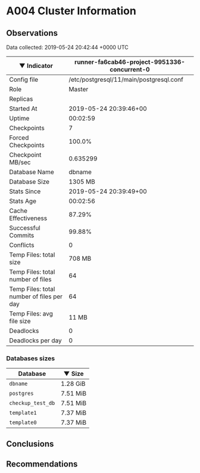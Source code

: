 # A004 Cluster Information #

## Observations ##
Data collected: 2019-05-24 20:42:44 +0000 UTC  

|&#9660;&nbsp;Indicator | runner-fa6cab46-project-9951336-concurrent-0 |
|--------|-------|
|Config file |/etc/postgresql/11/main/postgresql.conf|
|Role |Master|
|Replicas ||
|Started At |2019-05-24&nbsp;20:39:46+00|
|Uptime |00:02:59|
|Checkpoints |7|
|Forced Checkpoints |100.0%|
|Checkpoint MB/sec |0.635299|
|Database Name |dbname|
|Database Size |1305&nbsp;MB|
|Stats Since |2019-05-24&nbsp;20:39:49+00|
|Stats Age |00:02:56|
|Cache Effectiveness |87.29%|
|Successful Commits |99.88%|
|Conflicts |0|
|Temp Files: total size |708&nbsp;MB|
|Temp Files: total number of files |64|
|Temp Files: total number of files per day |64|
|Temp Files: avg file size |11&nbsp;MB|
|Deadlocks |0|
|Deadlocks per day |0|


### Databases sizes ###

| Database | &#9660;&nbsp;Size |
|----------|--------|
| `dbname` | 1.28&nbsp;GiB |
| `postgres` | 7.51&nbsp;MiB |
| `checkup_test_db` | 7.51&nbsp;MiB |
| `template1` | 7.37&nbsp;MiB |
| `template0` | 7.37&nbsp;MiB |


## Conclusions ##


## Recommendations ##

